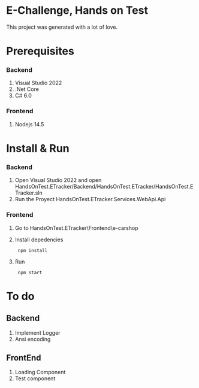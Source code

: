 # E-Challenge, Hands on Test

This project was generated with a lot of love.


# Prerequisites

 ### Backend
 
1. Visual Studio 2022
2. .Net Core
3. C# 6.0

 ### Frontend

1. Nodejs 14.5 

# Install & Run
 
 ### Backend

1. Open Visual Studio 2022 and open HandsOnTest.ETracker/Backend/HandsOnTest.ETracker/HandsOnTest.ETracker.sln
2. Run the Proyect HandsOnTest.ETracker.Services.WebApi.Api 

 ### Frontend

1. Go to HandsOnTest.ETracker\Frontend\e-carshop
2. Install depedencies
		
        npm install

3. Run
    
        npm start


# To do
## Backend
1. Implement Logger
2. Ansi encoding

## FrontEnd
1. Loading Component
3. Test component
